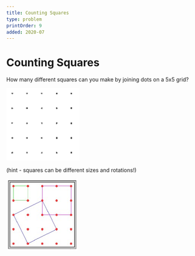 ```yaml
---
title: Counting Squares
type: problem
printOrder: 9
added: 2020-07
---
```


# Counting Squares

How many different squares can you make by joining dots on a 5x5 grid?

![](../../images/counting-squares-1.png)

(hint - squares can be different sizes and rotations!)

![](../../images/counting-squares-2.jpg)
